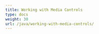 ```yaml
---
title: Working with Media Controls
type: docs
weight: 30
url: /java/working-with-media-controls/
---
```


